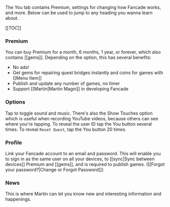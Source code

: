 The You tab contains Premium, settings for changing how Fancade works, and more. Below can be used to jump to any heading you wanna learn about.

[[_TOC_]]

### Premium
You can buy Premium for a month, 6 months, 1 year, or forever, which also contains [[gems]]. Depending on the option, this has several benefits:
- No ads!
- Get gems for repairing quest bridges instantly and coins for games with [[Menu Item]]
- Publish and update any number of games, no timer
- Support [[Martin|Martin Magni]] in developing Fancade

### Options
Tap to toggle sound and music. There's also the Show Touches option which is useful when recording YouTube videos, because others can see where you're tapping. To reveal the user ID tap the You button several times. To reveal `Reset Quest`, tap the You button 20 times.

### Profile
Link your Fancade account to an email and password. This will enable you to sign in as the same user on all your devices, to [[sync|Sync between devices]] Premium and [[gems]], and is required to publish games. ([[Forgot your password?|Change or Forgot Password]])

### News
This is where Martin can let you know new and interesting information and happenings.

